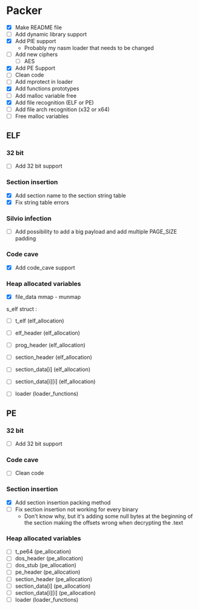 
# Packer
- [x] Make README file
- [ ] Add dynamic library support
- [x] Add PIE support
    - Probably my nasm loader that needs to be changed
- [ ] Add new ciphers
    - [ ] AES
- [x] Add PE Support
- [ ] Clean code
- [ ] Add mprotect in loader
- [x] Add functions prototypes
- [ ] Add malloc variable free
- [x] Add file recognition (ELF or PE)
- [ ] Add file arch recognition (x32 or x64) 
- [ ] Free malloc variables

## ELF

### 32 bit
- [ ] Add 32 bit support

### Section insertion
- [x] Add section name to the section string table
- [x] Fix string table errors

### Silvio infection
- [ ] Add possibility to add a big payload and add multiple PAGE_SIZE padding

### Code cave
- [x] Add code_cave support

### Heap allocated variables
- [x] file_data mmap - munmap

s_elf struct :

- [ ] t_elf (elf_allocation)
- [ ] elf_header (elf_allocation)
- [ ] prog_header (elf_allocation)
- [ ] section_header (elf_allocation)
- [ ] section_data[i]  (elf_allocation)
- [ ] section_data\[i\]\[i\] (elf_allocation)

- [ ] loader (loader_functions)


## PE

### 32 bit
- [ ] Add 32 bit support

### Code cave
- [ ] Clean code

### Section insertion
- [x] Add section insertion packing method
- [ ] Fix section insertion not working for every binary
    - Don't know why, but it's adding some null bytes at the beginning of the section making the offsets wrong when decrypting the .text
    

### Heap allocated variables

- [ ] t_pe64 (pe_allocation)
- [ ] dos_header (pe_allocation)
- [ ] dos_stub (pe_allocation)
- [ ] pe_header (pe_allocation)
- [ ] section_header (pe_allocation)
- [ ] section_data[i] (pe_allocation)
- [ ] section_data\[i\]\[i\] (pe_allocation)
- [ ] loader (loader_functions)